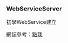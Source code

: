 ### WebServiceServer
初學WebService建立

網誌參考：[點我](https://medium.com/@c85645/webservice-server-client-using-eclipse-73f6f93c3c95)
